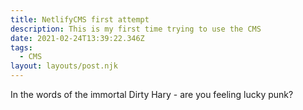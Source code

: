 ```yaml
---
title: NetlifyCMS first attempt
description: This is my first time trying to use the CMS
date: 2021-02-24T13:39:22.346Z
tags:
  - CMS
layout: layouts/post.njk
---
```

In the words of the immortal Dirty Hary - are you feeling lucky punk?